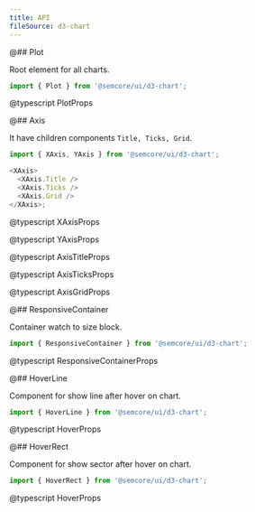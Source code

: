 ```yaml
---
title: API
fileSource: d3-chart
---
```


@## Plot

Root element for all charts.

```js
import { Plot } from '@semcore/ui/d3-chart';
```

@typescript PlotProps

@## Axis

It have children components `Title, Ticks, Grid`.

```js
import { XAxis, YAxis } from '@semcore/ui/d3-chart';

<XAxis>
  <XAxis.Title />
  <XAxis.Ticks />
  <XAxis.Grid />
</XAxis>;
```

@typescript XAxisProps

@typescript YAxisProps

@typescript AxisTitleProps

@typescript AxisTicksProps

@typescript AxisGridProps

@## ResponsiveContainer

Container watch to size block.

```js
import { ResponsiveContainer } from '@semcore/ui/d3-chart';
```

@typescript ResponsiveContainerProps

@## HoverLine

Component for show line after hover on chart.

```js
import { HoverLine } from '@semcore/ui/d3-chart';
```

@typescript HoverProps

@## HoverRect

Component for show sector after hover on chart.

```js
import { HoverRect } from '@semcore/ui/d3-chart';
```

@typescript HoverProps
